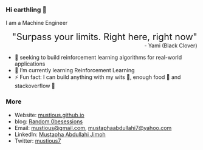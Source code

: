 ### Hi earthling 👋
I am a Machine Engineer
<div style="text-align: right; font-size: x-large">
"Surpass your limits. Right here, right now" 
</div>
<div style="text-align: right;">- Yami (Black Clover)</div>

- 🔭 seeking to build reinforcement learning algorithms for real-world applications
- 🌱 I’m currently learning Reinforcement Learning
- ⚡ Fun fact: I can build anything with my wits 💪, enough food 🍲 and stackoverflow 👻
### More
+ Website: [mustious.github.io](https://mustious.github.io/)
+ blog: [Random 0besessions](https://mustious.github.io/randomobsessions/)
+ Email: mustious@gmail.com, mustaphaabdullahi7@yahoo.com
+ LinkedIn: [Mustapha Abdullahi Jimoh](https://www.linkedin.com/in/mustious/)
+ Twitter: [mustious7](https://twitter.com/mustious7?lang=en)

